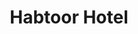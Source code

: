 ---
id: 15
imageSrc: '/projects/habtoorpic.jpg'
category: 'Utility Structures'
title: 'Habtoor Hotel'
location: "Lebanon"
client: "Al Habtoor"
description: "360 panoramic elevator"
---